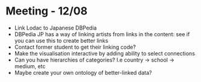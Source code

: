 # Meeting - 12/08

- Link Lodac to Japanese DBPedia
- DBPedia JP has a way of linking artists from links in the content: see if you can use this to create better links
- Contact former student to get their linking code?
- Make the visualisation interactive by adding ability to select connections
- Can you have hierarchies of categories? I.e country -> school -> medium, etc
- Maybe create your own ontology of better-linked data?